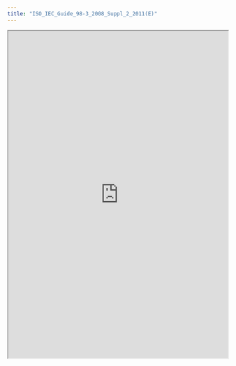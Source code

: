 ```yaml
---
title: "ISO_IEC_Guide_98-3_2008_Suppl_2_2011(E)"
---
```



<iframe height="750" width="100%" src="https://ewelton.github.io/ktest/wiki.html#ISO_IEC_Guide_98-3_2008_Suppl_2_2011(E)"></iframe>
